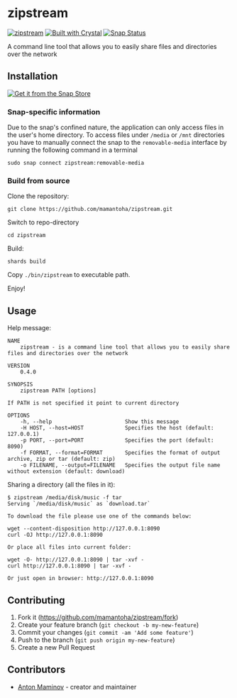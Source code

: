 # zipstream

[![zipstream](https://snapcraft.io/zipstream/badge.svg)](https://snapcraft.io/zipstream)
[![Built with Crystal](https://img.shields.io/badge/built%20with-crystal-000000.svg?style=?style=plastic&logo=appveyor)](https://crystal-lang.org/)
[![Snap Status](https://build.snapcraft.io/badge/mamantoha/zipstream.svg)](https://build.snapcraft.io/user/mamantoha/zipstream)

A command line tool that allows you to easily share files and directories over the network

## Installation

[![Get it from the Snap Store](https://snapcraft.io/static/images/badges/en/snap-store-black.svg)](https://snapcraft.io/zipstream)

### Snap-specific information

Due to the snap's confined nature, the application can only access files in the user's home directory.
To access files under `/media` or `/mnt` directories you have to manually connect the snap
to the `removable-media` interface by running the following command in a terminal

`sudo snap connect zipstream:removable-media`

### Build from source

Clone the repository:

`git clone https://github.com/mamantoha/zipstream.git`

Switch to repo-directory

`cd zipstream`

Build:

`shards build`

Copy `./bin/zipstream` to executable path.

Enjoy!

## Usage

Help message:

```console
NAME
    zipstream - is a command line tool that allows you to easily share files and directories over the network

VERSION
    0.4.0

SYNOPSIS
    zipstream PATH [options]

If PATH is not specified it point to current directory

OPTIONS
    -h, --help                       Show this message
    -H HOST, --host=HOST             Specifies the host (default: 127.0.0.1)
    -p PORT, --port=PORT             Specifies the port (default: 8090)
    -f FORMAT, --format=FORMAT       Specifies the format of output archive, zip or tar (default: zip)
    -o FILENAME, --output=FILENAME   Specifies the output file name without extension (default: download)
```

Sharing a directory (all the files in it):

```console
$ zipstream /media/disk/music -f tar
Serving `/media/disk/music` as `download.tar`

To download the file please use one of the commands below:

wget --content-disposition http://127.0.0.1:8090
curl -OJ http://127.0.0.1:8090

Or place all files into current folder:

wget -O- http://127.0.0.1:8090 | tar -xvf -
curl http://127.0.0.1:8090 | tar -xvf -

Or just open in browser: http://127.0.0.1:8090
```

## Contributing

1. Fork it (<https://github.com/mamantoha/zipstream/fork>)
2. Create your feature branch (`git checkout -b my-new-feature`)
3. Commit your changes (`git commit -am 'Add some feature'`)
4. Push to the branch (`git push origin my-new-feature`)
5. Create a new Pull Request

## Contributors

- [Anton Maminov](https://github.com/mamantoha) - creator and maintainer
